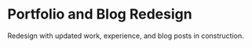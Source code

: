 # Portfolio and Blog Redesign

Redesign with updated work, experience, and blog posts in construction.

